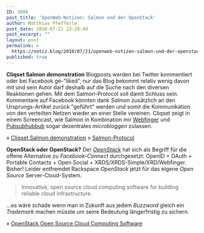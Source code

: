 ```yaml
---
ID: 3096
post_title: 'OpenWeb-Notizen: Salmon und der OpenStack'
author: Matthias Pfefferle
post_date: 2010-07-21 23:28:49
post_excerpt: ""
layout: post
permalink: >
  https://notiz.blog/2010/07/21/openweb-notizen-salmon-und-der-openstack/
published: true
---
```

<strong>Cliqset Salmon demonstration</strong>
Blogposts werden bei Twitter kommentiert oder bei Facebook ge-"liked", nur das Blog bekommt relativ wenig davon mit und sein Autor darf deshalb auf die Suche nach den diversen Reaktionen gehen. Mit dem Salmon-Protocol soll damit Schluss sein. Kommentare auf Facebook könnten dank <em>Salmon</em> zusätzlich an den Ursprungs-Artikel zurück "geführt" werden und somit die Kommunikation von den verteilten Netzen wieder an einer Stelle vereinen. Cliqset zeigt in einem Screencast, wie Salmon in Kombination mir <a href="http://code.google.com/p/webfinger/">Webfinger</a> und <a href="http://code.google.com/p/pubsubhubbub/">Pubsubhubbub</a> sogar dezentrales <em>microbloggen</em> zulassen.

<object type="application/x-shockwave-flash" style="width:480px; height:295px" data="http://www.youtube.com/v/JQQsFRxuyJ0"><param name="movie" value="http://www.youtube.com/v/JQQsFRxuyJ0"></param></object>

&raquo; <a href="http://blog.cliqset.com/2010/07/15/cliqset-salmon-demo/">Cliqset Salmon demonstration</a>
&raquo; <a href="http://www.salmon-protocol.org/">Salmon-Protocol</a>

<strong>OpenStack oder OpenStack?</strong>
Der <em><a href="http://notiz.blog/2008/09/23/one-stack-to-access-them-all/">OpenStack</a></em> hat sich als Begriff für die offene Alternative zu <em>Facebook-Connect</em> durchgesetzt: OpenID + OAuth + Portable Contacts + Open Social + XRDS/XRDS-Simple/XRD/Webfinger. Bisher! Leider entfremdet Rackspace <em>OpenStack</em> jetzt für das eigene <em>Open Source</em> Server-Cloud-System.

<blockquote> Innovative, open source cloud computing software for building reliable cloud infrastructure.</blockquote>

...es wäre schade wenn man in Zukunft aus jedem <em>Buzzword</em> gleich ein <em>Trademark</em> machen müsste um seine Bedeutung längerfristig zu sichern.

&raquo; <a href="http://openstack.org/">OpenStack Open Source Cloud Computing Software</a>